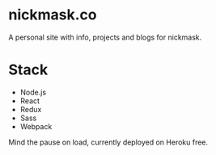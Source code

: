 # nickmask.co

A personal site with info, projects and blogs for nickmask.

# Stack
- Node.js
- React
- Redux
- Sass
- Webpack

Mind the pause on load, currently deployed on Heroku free.
